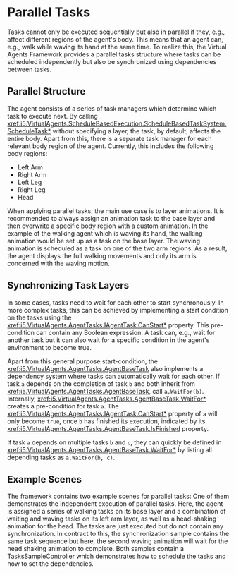# Parallel Tasks

Tasks cannot only be executed sequentially but also in parallel if they, e.g., affect different regions of the agent's body.
This means that an agent can, e.g., walk while waving its hand at the same time.
To realize this, the Virtual Agents Framework provides a parallel tasks structure where tasks can be scheduled independently but also be synchronized using dependencies between tasks.

## Parallel Structure

The agent consists of a series of task managers which determine which task to execute next.
By calling <xref:i5.VirtualAgents.ScheduleBasedExecution.ScheduleBasedTaskSystem.ScheduleTask*> without specifying a layer, the task, by default, affects the entire body.
Apart from this, there is a separate task manager for each relevant body region of the agent.
Currently, this includes the following body regions:
-	Left Arm
-	Right Arm
-   Left Leg
-   Right Leg
-	Head

When applying parallel tasks, the main use case is to layer animations.
It is recommended to always assign an animation task to the base layer and then overwrite a specific body region with a custom animation.
In the example of the walking agent which is waving its hand, the walking animation would be set up as a task on the base layer.
The waving animation is scheduled as a task on one of the two arm regions.
As a result, the agent displays the full walking movements and only its arm is concerned with the waving motion.

## Synchronizing Task Layers

In some cases, tasks need to wait for each other to start synchronously.
In more complex tasks, this can be achieved by implementing a start condition on the tasks using the <xref:i5.VirtualAgents.AgentTasks.IAgentTask.CanStart*> property.
This pre-condition can contain any Boolean expression.
A task can, e.g., wait for another task but it can also wait for a specific condition in the agent's environment to become true.

Apart from this general purpose start-condition, the <xref:i5.VirtualAgents.AgentTasks.AgentBaseTask> also implements a dependency system where tasks can automatically wait for each other.
If task `a` depends on the completion of task `b` and both inherit from <xref:i5.VirtualAgents.AgentTasks.AgentBaseTask>, call `a.WaitFor(b)`.
Internally, <xref:i5.VirtualAgents.AgentTasks.AgentBaseTask.WaitFor*> creates a pre-condition for task `a`.
The <xref:i5.VirtualAgents.AgentTasks.IAgentTask.CanStart*> property of `a` will only become `true`, once `b` has finished its execution, indicated by its <xref:i5.VirtualAgents.AgentTasks.AgentBaseTask.IsFinished> property.

If task `a` depends on multiple tasks `b` and `c`, they can quickly be defined in <xref:i5.VirtualAgents.AgentTasks.AgentBaseTask.WaitFor*> by listing all depending tasks as `a.WaitFor(b, c)`.

## Example Scenes

The framework contains two example scenes for parallel tasks: One of them demonstrates the independent execution of parallel tasks.
Here, the agent is assigned a series of walking tasks on its base layer and a combination of waiting and waving tasks on its left arm layer, as well as a head-shaking animation for the head.
The tasks are just executed but do not contain any synchronization.
In contract to this, the synchronization sample contains the same task sequence but here, the second waving animation will wait for the head shaking animation to complete.
Both samples contain a TasksSampleController which demonstrates how to schedule the tasks and how to set the dependencies.
